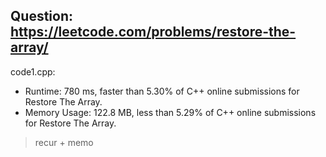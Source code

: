 ## Question: https://leetcode.com/problems/restore-the-array/

code1.cpp:
* Runtime: 780 ms, faster than 5.30% of C++ online submissions for Restore The Array.
* Memory Usage: 122.8 MB, less than 5.29% of C++ online submissions for Restore The Array.
> recur + memo